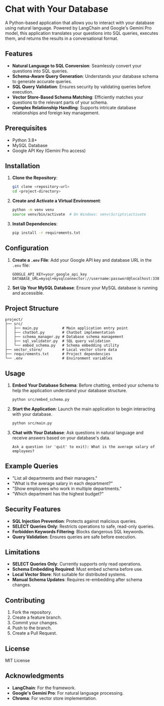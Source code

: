 # Chat with Your Database

A Python-based application that allows you to interact with your database using natural language. Powered by LangChain and Google's Gemini Pro model, this application translates your questions into SQL queries, executes them, and returns the results in a conversational format.

## Features

- **Natural Language to SQL Conversion**: Seamlessly convert your questions into SQL queries.
- **Schema-Aware Query Generation**: Understands your database schema to generate accurate queries.
- **SQL Query Validation**: Ensures security by validating queries before execution.
- **Vector Store-Based Schema Matching**: Efficiently matches your questions to the relevant parts of your schema.
- **Complex Relationship Handling**: Supports intricate database relationships and foreign key management.

## Prerequisites

- Python 3.8+
- MySQL Database
- Google API Key (Gemini Pro access)

## Installation

1. **Clone the Repository**:
   ```bash
   git clone <repository-url>
   cd <project-directory>
   ```

2. **Create and Activate a Virtual Environment**:
   ```bash
   python -m venv venv
   source venv/bin/activate  # On Windows: venv\Scripts\activate
   ```

3. **Install Dependencies**:
   ```bash
   pip install -r requirements.txt
   ```

## Configuration

1. **Create a `.env` File**:
   Add your Google API key and database URL in the `.env` file:
   ```plaintext
   GOOGLE_API_KEY=your_google_api_key
   DATABASE_URL=mysql+mysqlconnector://username:password@localhost:3306/database_name
   ```

2. **Set Up Your MySQL Database**:
   Ensure your MySQL database is running and accessible.

## Project Structure

```
project/
├── src/
│   ├── main.py           # Main application entry point
│   ├── chatbot.py        # Chatbot implementation
│   ├── schema_manager.py # Database schema management
│   ├── sql_validator.py  # SQL query validation
│   └── embed_schema.py   # Schema embedding utility
├── vector_store/         # Local vector store data
├── requirements.txt      # Project dependencies
└── .env                  # Environment variables
```

## Usage

1. **Embed Your Database Schema**:
   Before chatting, embed your schema to help the application understand your database structure.
   ```bash
   python src/embed_schema.py
   ```

2. **Start the Application**:
   Launch the main application to begin interacting with your database.
   ```bash
   python src/main.py
   ```

3. **Chat with Your Database**:
   Ask questions in natural language and receive answers based on your database's data.
   ```plaintext
   Ask a question (or 'quit' to exit): What is the average salary of employees?
   ```

## Example Queries

- "List all departments and their managers."
- "What is the average salary in each department?"
- "Show employees who work in multiple departments."
- "Which department has the highest budget?"

## Security Features

- **SQL Injection Prevention**: Protects against malicious queries.
- **SELECT Queries Only**: Restricts operations to safe, read-only queries.
- **Forbidden Keywords Filtering**: Blocks dangerous SQL keywords.
- **Query Validation**: Ensures queries are safe before execution.

## Limitations

- **SELECT Queries Only**: Currently supports only read operations.
- **Schema Embedding Required**: Must embed schema before use.
- **Local Vector Store**: Not suitable for distributed systems.
- **Manual Schema Updates**: Requires re-embedding after schema changes.

## Contributing

1. Fork the repository.
2. Create a feature branch.
3. Commit your changes.
4. Push to the branch.
5. Create a Pull Request.

## License

MIT License

## Acknowledgments

- **LangChain**: For the framework.
- **Google's Gemini Pro**: For natural language processing.
- **Chroma**: For vector store implementation.
